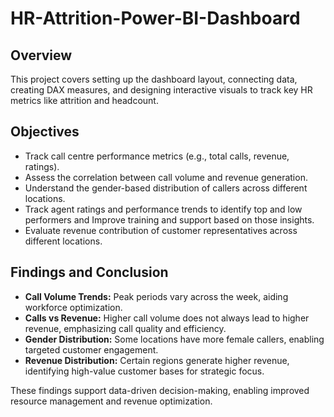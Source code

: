 # HR-Attrition-Power-BI-Dashboard

## Overview 
This project covers setting up the dashboard layout, connecting data, creating DAX measures, and designing interactive visuals to track key HR metrics like attrition and headcount.

## Objectives
- Track call centre performance metrics (e.g., total calls, revenue, ratings).
- Assess the correlation between call volume and revenue generation.
- Understand the gender-based distribution of callers across different locations.
- Track agent ratings and performance trends to identify top and low performers and Improve training and support based on those insights.
- Evaluate revenue contribution of customer representatives across different locations.
  
## Findings and Conclusion

- **Call Volume Trends:** Peak periods vary across the week, aiding workforce optimization.
- **Calls vs Revenue:** Higher call volume does not always lead to higher revenue, emphasizing call quality and efficiency.
- **Gender Distribution:** Some locations have more female callers, enabling targeted customer engagement.
- **Revenue Distribution:** Certain regions generate higher revenue, identifying high-value customer bases for strategic focus.

These findings support data-driven decision-making, enabling improved resource management and revenue optimization.
